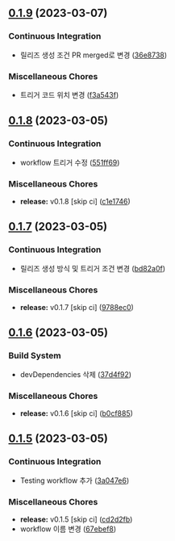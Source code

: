 ## [0.1.9](https://github.com/divlook/ts-library-starter/compare/v0.1.8...v0.1.9) (2023-03-07)


### Continuous Integration

* 릴리즈 생성 조건 PR merged로 변경 ([36e8738](https://github.com/divlook/ts-library-starter/commit/36e8738e919078c8cf9647e462aca551d454463b))


### Miscellaneous Chores

* 트리거 코드 위치 변경 ([f3a543f](https://github.com/divlook/ts-library-starter/commit/f3a543fe333bde4bb5b6a223029b9b35c264c88f))

## [0.1.8](https://github.com/divlook/ts-library-starter/compare/v0.1.7...v0.1.8) (2023-03-05)


### Continuous Integration

* workflow 트리거 수정 ([551ff69](https://github.com/divlook/ts-library-starter/commit/551ff69c4a07257b91eda96a16ae7a5ea758b6fd))


### Miscellaneous Chores

* **release:** v0.1.8 [skip ci] ([c1e1746](https://github.com/divlook/ts-library-starter/commit/c1e1746b268ccfcfbf6816b385fae0da3e5cdc87))

## [0.1.7](https://github.com/divlook/ts-library-starter/compare/v0.1.6...v0.1.7) (2023-03-05)


### Continuous Integration

* 릴리즈 생성 방식 및 트리거 조건 변경 ([bd82a0f](https://github.com/divlook/ts-library-starter/commit/bd82a0fcd5b9e37fe7cf7e5af0b0946280f33d39))


### Miscellaneous Chores

* **release:** v0.1.7 [skip ci] ([9788ec0](https://github.com/divlook/ts-library-starter/commit/9788ec0e5bd6957e187860cc68b5f8deefdf1614))

## [0.1.6](https://github.com/divlook/ts-library-starter/compare/v0.1.5...v0.1.6) (2023-03-05)


### Build System

* devDependencies 삭제 ([37d4f92](https://github.com/divlook/ts-library-starter/commit/37d4f9285cf873d5b82c8c3b0953798ce7a51286))


### Miscellaneous Chores

* **release:** v0.1.6 [skip ci] ([b0cf885](https://github.com/divlook/ts-library-starter/commit/b0cf885916a1ed5a0a5c55e16b247431e35ecbda))

## [0.1.5](https://github.com/divlook/ts-library-starter/compare/v0.1.4...v0.1.5) (2023-03-05)


### Continuous Integration

* Testing workflow 추가 ([3a047e6](https://github.com/divlook/ts-library-starter/commit/3a047e6199770c8c9060815db6a7eb6c95c7480c))


### Miscellaneous Chores

* **release:** v0.1.5 [skip ci] ([cd2d2fb](https://github.com/divlook/ts-library-starter/commit/cd2d2fba9093719a553e79b835419d6a543352ff))
* workflow 이름 변경 ([67ebef8](https://github.com/divlook/ts-library-starter/commit/67ebef86bd68349d388962d32afb2148c601789f))

